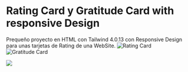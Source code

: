 # Rating Card y Gratitude Card with responsive Design
Prequeño proyecto en HTML con Tailwind 4.0.13 con Responsive Design para unas tarjetas de Rating de una WebSite.
![Rating Card]([https://github.com/VuitBlack/HTML_Tailwind_Responsive_Cards/tree/main/Assets/Images/Rating_Card.png)
![Gratitude Card](https://github.com/VuitBlack/HTML_Tailwind_Responsive_Cards/tree/main/Assets/Images/Gratitude_Card.png)

![](https://github.com/VuitBlack/Master_PHP_SQL_POO/blob/main/Images/Contenido_8.png)
